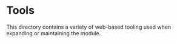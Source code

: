 # Tools

This directory contains a variety of web-based tooling used when expanding or maintaining the module.
